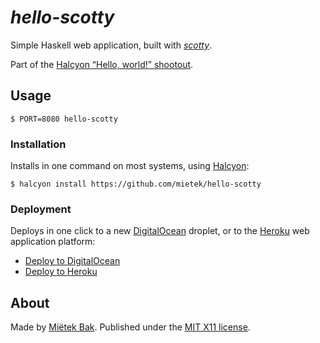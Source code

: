 _hello-scotty_
==============

Simple Haskell web application, built with [_scotty_](https://hackage.haskell.org/package/scotty).

Part of the [Halcyon “Hello, world!” shootout](https://halcyon.sh/shootout/).


Usage
-----

```
$ PORT=8080 hello-scotty
```


### Installation

Installs in one command on most systems, using [Halcyon](https://halcyon.sh/):

```
$ halcyon install https://github.com/mietek/hello-scotty
```


### Deployment

Deploys in one click to a new [DigitalOcean](https://digitalocean.com/) droplet, or to the [Heroku](https://heroku.com/) web application platform:

- [Deploy to DigitalOcean](https://halcyon.sh/deploy/?url=https://github.com/mietek/hello-scotty)
- [Deploy to Heroku](https://heroku.com/deploy?template=https://github.com/mietek/hello-scotty)


About
-----

Made by [Miëtek Bak](https://mietek.io/).  Published under the [MIT X11 license](https://mietek.io/license/).
